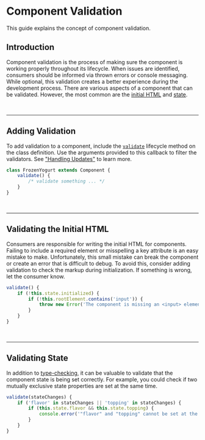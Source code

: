 # Component Validation

This guide explains the concept of component validation.

## Introduction

Component validation is the process of making sure the component is working properly throughout its lifecycle. When issues are identified, consumers should be informed via thrown errors or console messaging. While optional, this validation creates a better experience during the development process. There are various aspects of a component that can be validated. However, the most common are the [initial HTML](#validating-the-initial-html) and [state](#validating-state).

<br />

---

## Adding Validation

To add validation to a component, include the [`validate`](../api/component.md#validate) lifecycle method on the class definition. Use the arguments provided to this callback to filter the validators. See ["Handling Updates"](../fundamentals/handling-updates.md) to learn more.

```js
class FrozenYogurt extends Component {
    validate() {
        /* validate something ... */
    }
}
```

<br />

---

## Validating the Initial HTML

Consumers are responsible for writing the initial HTML for components. Failing to include a required element or misspelling a key attribute is an easy mistake to make. Unfortunately, this small mistake can break the component or create an error that is difficult to debug. To avoid this, consider adding validation to check the markup during initialization. If something is wrong, let the consumer know.

```js
validate() {
    if (!this.state.initialized) {
        if (!this.rootElement.contains('input')) {
            throw new Error('The component is missing an <input> element');
        }
    }
}
```

<br />

---

## Validating State

In addition to [type-checking](../advanced/typechecking-state.md), it can be valuable to validate that the component state is being set correctly. For example, you could check if two mutually exclusive state properties are set at the same time.

```js
validate(stateChanges) {
    if ('flavor' in stateChanges || 'topping' in stateChanges) {
        if (this.state.flavor && this.state.topping) {
            console.error('"flavor" and "topping" cannot be set at the same time');
        }
    }
}
```
